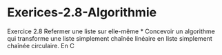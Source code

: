 # Exerices-2.8-Algorithmie
Exercice 2.8 Refermer une liste sur elle-même * Concevoir un algorithme qui transforme une liste simplement chaînée linéaire en liste simplement chaînée circulaire. En C
